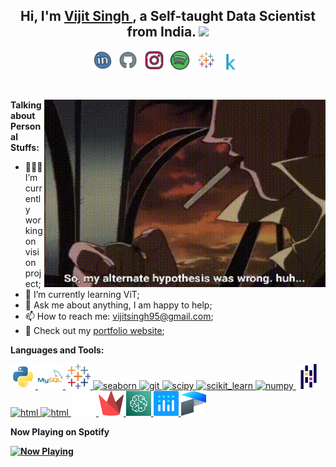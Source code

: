 <!-- Your title -->
<div align="center">
   <h2> Hi, I'm <a href="https://viz-graffito.netlify.app/">Vijit Singh </a>, a Self-taught Data Scientist from India. <img src="https://media.giphy.com/media/hvRJCLFzcasrR4ia7z/giphy.gif" height="25px"> </h2>
</div>
<!-- Your badges
You can use the website to generate badges: https://shields.io/
-->
<p align='center'>
   <a href="https://www.linkedin.com/in/vijit-singh-561162219/"><img height="30" src="https://github.com/Viz-graffito/viz-graffito/blob/main/linkedin%20(1).png?raw=true" alt="linkedin"></a>&nbsp;&nbsp;
<a href="https://github.com/Viz-graffito"><img height="30" src="https://github.com/Viz-graffito/viz-graffito/blob/main/github.png" alt="github"></a>&nbsp;&nbsp;
<a href="https://www.instagram.com/vizz_graffito/"><img height="30" src="https://github.com/Viz-graffito/viz-graffito/blob/main/instagram.png " alt="insta"></a>&nbsp;&nbsp;
<a href="https://open.spotify.com/user/1e2atax0vrzwlutwwb71uaxjs?si=6d7aeac52be641d5"><img height="30" src="https://github.com/Viz-graffito/viz-graffito/blob/main/pngegg.png?raw=true" alt="spotify"></a>&nbsp;&nbsp;
<a href="https://public.tableau.com/app/profile/vijit.singh8031"><img height="30" src="https://github.com/Viz-graffito/viz-graffito/blob/main/tableau_logo1.png?raw=true" alt="tableau"></a>&nbsp;&nbsp;
   <a href="https://www.kaggle.com/vizgraffito"><img height="25" src="https://github.com/viz-graffito/viz-graffito/blob/bc2ccd8458f523f4998d11aaaf886c4597ee78b4/kaggle.svg" alt="kaggle"></a>&nbsp;&nbsp;
 </p>
 
&nbsp;

<!-- Any image aligned to the right. Beware the width -->
<img width="450" height="300" align="right" alt="gif" src="https://raw.githubusercontent.com/Viz-graffito/viz-graffito/main/cowboybebop_alternate.gif" />
<!-- Talking about you -->

**Talking about Personal Stuffs:**



- 👨🏽‍💻 I’m currently working on vision project;
- 🌱 I’m currently learning ViT; 
- 💬 Ask me about anything, I am happy to help;
- 📫 How to reach me: vijitsingh95@gmail.com;
- 💼 Check out my [portfolio website](https://viz-graffito.netlify.app/);

**Languages and Tools:** 

<!-- Your github readme stats
You can use this api: https://github.com/anuraghazra/github-readme-stats
-->


  <!-- Your languages and tools. Be careful with the alignment. 
  You can use this sites to get logos: https://www.vectorlogo.zone or https://simpleicons.org/
  -->
  <a href="https://www.python.org" target="_blank" rel="noreferrer"> 
  <img src="https://raw.githubusercontent.com/devicons/devicon/master/icons/python/python-original.svg" alt="php" width="40" height="40"/> 
  </a> <a href="https://www.mysql.com/" target="_blank" rel="noreferrer"> 
  <img src="https://raw.githubusercontent.com/devicons/devicon/master/icons/mysql/mysql-original-wordmark.svg" alt="mysql" width="40" height="40"/> 
  </a> <a href="https://www.tableau.com/" target="_blank" rel="noreferrer"> 
  <img src="https://github.com/viz-graffito/viz-graffito/blob/main/tableau-icon.svg" alt="tableau" width="40" height="40"/> 
  </a> <a href="https://seaborn.pydata.org/" target="_blank" rel="noreferrer"> 
  <img src="https://seaborn.pydata.org/_images/logo-mark-lightbg.svg" alt="seaborn" width="40" height="40"/>
  </a> <a href="https://git-scm.com/" target="_blank" rel="noreferrer"> 
  <img src="https://www.vectorlogo.zone/logos/git-scm/git-scm-icon.svg" alt="git" width="40" height="40"/> </a> 
  <a href="https://scipy.org/" target="_blank" rel="noreferrer"> 
  <img src="https://github.com/valohai/ml-logos/blob/master/scipy.svg" alt="scipy" width="40" height="40"/> 
  </a> <a href="https://scikit-learn.org/" target="_blank" rel="noreferrer"> 
  <img src="https://upload.wikimedia.org/wikipedia/commons/0/05/Scikit_learn_logo_small.svg" alt="scikit_learn" width="40" height="40"/> 
  </a> <a href="https://numpy.org/" target="_blank" rel="noreferrer">
  <img src="https://www.vectorlogo.zone/logos/numpy/numpy-icon.svg" alt="numpy" width="40" height="40"/> 
  </a> <a href="https://pandas.pydata.org/" target="_blank" rel="noreferrer">
  <img src="https://github.com/devicons/devicon/blob/master/icons/pandas/pandas-original.svg" alt="pandas" width="40" height="40"/> 
  </a> <a href="https://html.com/" target="_blank" rel="noreferrer"> 
  <img src="https://www.vectorlogo.zone/logos/w3_html5/w3_html5-icon.svg" alt="html" width="40" height="40"/>
  </a> <a href="https://www.w3.org/TR/CSS/#css" target="_blank" rel="noreferrer"> 
  <img src="https://www.vectorlogo.zone/logos/w3_css/w3_css-icon.svg" alt="html" width="40" height="40"/>
  </a> <a href="https://flask.palletsprojects.com/en/2.3.x/" target="_blank" rel="noreferrer"> 
  <img src="https://github.com/viz-graffito/viz-graffito/blob/257f862c1e35619c536b2a48ad5b826c228d06ab/flask_white_2.svg" alt="flask" width="40" height="38"/>
  </a> <a href="https://docs.streamlit.io/" target="_blank" rel="noreferrer"> 
  <img src="https://github.com/viz-graffito/viz-graffito/blob/main/streamlit-mark-color.svg" alt="streamlit" width="40" height="40"/>
  </a> <a href="https://docs.aws.amazon.com/sagemaker/" target="_blank" rel="noreferrer"> 
  <img src="https://github.com/viz-graffito/viz-graffito/blob/89dd681462752a99cbd9089ce6dd747e24def8e0/SageMaker.svg" alt="sagemaker" width="40" height="40"/>
  </a> <a href="https://plotly.com/python/" target="_blank" rel="noreferrer"> 
  <img src="https://github.com/viz-graffito/viz-graffito/blob/main/plot_ly.svg" alt="plotly" width="40" height="40"/>
  </a> <a href="https://docs.prefect.io/latest/" target="_blank" rel="noreferrer"> 
  <img src="https://github.com/viz-graffito/viz-graffito/blob/main/prefect.svg" alt="prefect" width="40" height="40"/>
</p>

<!-- Your hits or visitors
site: http://hits.dwyl.com or https://visitor-badge.glitch.me
Both apis are in trouble due to the number of requests, if you know any other to register visitors, great
-->

<!-- Its main projects -->
<!-- <p 
  <a href="https://github.com/Viz-graffito/Students_Exams_EDA">
    <img width="455" align="left" src="https://github-readme-stats.vercel.app/api/pin/?username=Viz-graffito&repo=Students_Exams_EDA&theme=dark&show_icons=true" />
  </a>
<p
  <a href="https://github.com/Viz-graffito/Steam_Nov_Dataset_EDA">
    <img align="right" src="https://github-readme-stats.vercel.app/api/pin/?username=Viz-graffito&repo=Steam_Nov_Dataset_EDA&theme=dark&show_icons=true" />
  </a>
</p>
 -->
<!-- [![Spotify](https://novatorem-mu-two.vercel.app/api/spotify)](https://www.spotify.com/us/account/overview/) -->
<a >
   <p><b> Now Playing <b/> on Spotify </p>
</a>
<p>
<a href="https://https-github-com-viz-graffito-natemoo-re.vercel.app/now-playing?open">
    <img src="https://https-github-com-viz-graffito-natemoo-re.vercel.app/now-playing" width="256" height="64" alt="Now Playing">
</a>
</p>

[](https://hit.yhype.me/github/profile?user_id=90683408)
<!-- This readme was created by Murillo Comino - https://github.com/onimur -->
